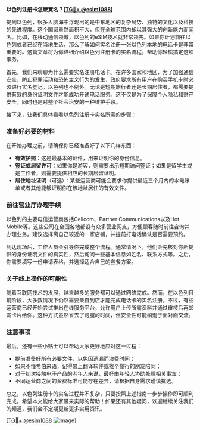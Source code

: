 **以色列注册卡怎麽實名？[[TG💪+ @esim1088](https://t.me/s/esim1088)]**

提到以色列，很多人脑海中浮现出的是中东地区的复杂局势、独特的文化以及科技的先进程度。这个国家虽然面积不大，但在全球范围内却以其强大的创新能力而闻名。比如，在移动通信领域，以色列的eSIM技术就非常领先。如果你计划前往以色列或者已经在当地生活，那么了解如何实名注册一张以色列本地的电话卡是非常重要的。这篇文章将为你详细介绍以色列注册卡的实名流程，帮助你轻松搞定这项事务。

首先，我们来聊聊为什么需要实名注册电话卡。在许多国家和地区，为了加强通信安全、防止犯罪活动和恐怖主义行为的发生，政府要求所有用户在购买手机卡时必须进行实名登记。以色列也不例外。无论是短期旅行者还是长期居住者，都需要提供有效的身份证明文件才能成功开通电话服务。这不仅是为了保障个人隐私和财产安全，同时也是对整个社会治安的一种维护手段。

接下来，让我们具体看看以色列注册卡实名所需的步骤：

### 准备好必要的材料

在开始办理之前，请确保你已经准备好了以下几样东西：
- **有效护照**：这是最基本的证件，用来证明你的身份信息。
- **签证或居留许可**：如果你是游客，则需要出示短期访问签证；如果是留学生或是工作者，则需要提供相应的长期居留证明。
- **居住地址证明**（可选）：某些运营商可能会要求你提供最近三个月内的水电账单或者其他能够证明你在该地址居住的有效文件。

### 前往营业厅办理手续

以色列的主要电信运营商包括Cellcom、Partner Communications以及Hot Mobile等。这些公司在全国各地都设有众多营业网点，方便顾客随时前往咨询并办理业务。建议选择离自己较近的一家店铺，并提前打电话确认是否需要预约。

到达现场后，工作人员会引导你完成整个流程。通常情况下，他们会先核对你所提供的身份证明文件的真实性，然后询问一些基本信息如姓名、联系方式等。之后，你需要填写一份申请表格，并选择适合自己的套餐方案。

### 关于线上操作的可能性

随着互联网技术的发展，越来越多的服务都可以通过网络完成。然而，在以色列目前阶段，大多数情况下仍然需要亲自到店才能完成电话卡的实名注册。不过，有些运营商已经开始尝试推出在线服务平台，允许用户上传所需资料并通过审核后再邮寄卡片给你。这种方式虽然省去了跑腿的时间，但安全性可能稍逊于面对面交流。

### 注意事项

最后，还有一些小贴士可以帮助大家更好地应对这一过程：
- 提前准备好所有必要文件，以免因遗漏而浪费时间；
- 如果不懂希伯来语，记得带上翻译软件或找个懂行的朋友陪同；
- 对于初次接触电子产品的老年人来说，最好由年轻人协助处理相关事宜；
- 不同运营商之间的资费标准可能存在差异，请根据自身需求谨慎挑选。

总之，以色列注册卡的实名过程并不复杂，只要按照上述指南一步步操作即可顺利完成。希望本文能给大家带来实际的帮助！如果还有其他疑问，欢迎继续关注我们的频道，我们会不定期更新更多实用资讯。

[[TG💪+ @esim1088](https://t.me/s/esim1088) ![Image](https://i.postimg.cc/4NQfJmqS/Snipaste-2025-05-13-00-14-12.png)]